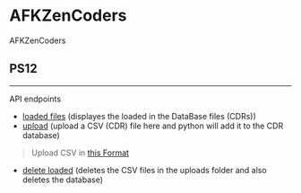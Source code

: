 # AFKZenCoders
AFKZenCoders
 
 ## PS12
 ----
 API endpoints
 
- [loaded files](http://iot.ccnet.in:1313/loadedfiles) (displayes the loaded in the DataBase files (CDRs))
- [upload](http://iot.ccnet.in:1313/upload) (upload a CSV (CDR) file here and python will add it to the CDR database)
> Upload CSV in [this Format](https://github.com/AbhinavSingh-21f1002369/AFKZenCoders/blob/main/PS12/static/CDR1.csv)
- [delete loaded](http://iot.ccnet.in:1313/deleteloaded) (deletes the CSV files in the uploads folder and also deletes the database)
